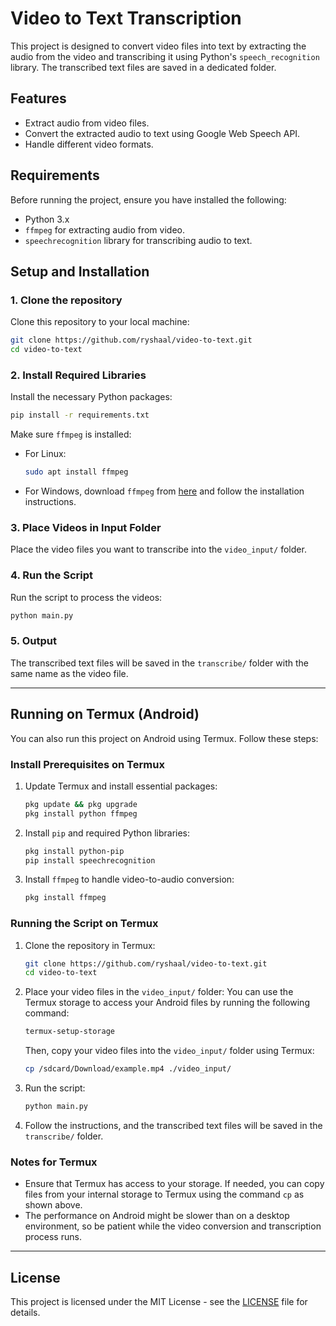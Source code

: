 
# Video to Text Transcription

This project is designed to convert video files into text by extracting the audio from the video and transcribing it using Python's `speech_recognition` library. The transcribed text files are saved in a dedicated folder.

## Features

- Extract audio from video files.
- Convert the extracted audio to text using Google Web Speech API.
- Handle different video formats.

## Requirements

Before running the project, ensure you have installed the following:

- Python 3.x
- `ffmpeg` for extracting audio from video.
- `speechrecognition` library for transcribing audio to text.

## Setup and Installation

### 1. Clone the repository

Clone this repository to your local machine:
```bash
git clone https://github.com/ryshaal/video-to-text.git
cd video-to-text
```

### 2. Install Required Libraries

Install the necessary Python packages:
```bash
pip install -r requirements.txt
```

Make sure `ffmpeg` is installed:
- For Linux:
  ```bash
  sudo apt install ffmpeg
  ```
- For Windows, download `ffmpeg` from [here](https://ffmpeg.org/download.html) and follow the installation instructions.

### 3. Place Videos in Input Folder

Place the video files you want to transcribe into the `video_input/` folder.

### 4. Run the Script

Run the script to process the videos:
```bash
python main.py
```

### 5. Output

The transcribed text files will be saved in the `transcribe/` folder with the same name as the video file.

---

## Running on Termux (Android)

You can also run this project on Android using Termux. Follow these steps:

### Install Prerequisites on Termux

1. Update Termux and install essential packages:
   ```bash
   pkg update && pkg upgrade
   pkg install python ffmpeg
   ```

2. Install `pip` and required Python libraries:
   ```bash
   pkg install python-pip
   pip install speechrecognition
   ```

3. Install `ffmpeg` to handle video-to-audio conversion:
   ```bash
   pkg install ffmpeg
   ```

### Running the Script on Termux

1. Clone the repository in Termux:
   ```bash
   git clone https://github.com/ryshaal/video-to-text.git
   cd video-to-text
   ```

2. Place your video files in the `video_input/` folder:
   You can use the Termux storage to access your Android files by running the following command:
   ```bash
   termux-setup-storage
   ```

   Then, copy your video files into the `video_input/` folder using Termux:
   ```bash
   cp /sdcard/Download/example.mp4 ./video_input/
   ```

3. Run the script:
   ```bash
   python main.py
   ```

4. Follow the instructions, and the transcribed text files will be saved in the `transcribe/` folder.

### Notes for Termux

- Ensure that Termux has access to your storage. If needed, you can copy files from your internal storage to Termux using the command `cp` as shown above.
- The performance on Android might be slower than on a desktop environment, so be patient while the video conversion and transcription process runs.

---

## License

This project is licensed under the MIT License - see the [LICENSE](LICENSE) file for details.
